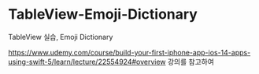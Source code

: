 # TableView-Emoji-Dictionary

TableView 실습, Emoji Dictionary

https://www.udemy.com/course/build-your-first-iphone-app-ios-14-apps-using-swift-5/learn/lecture/22554924#overview 강의를 참고하여 
